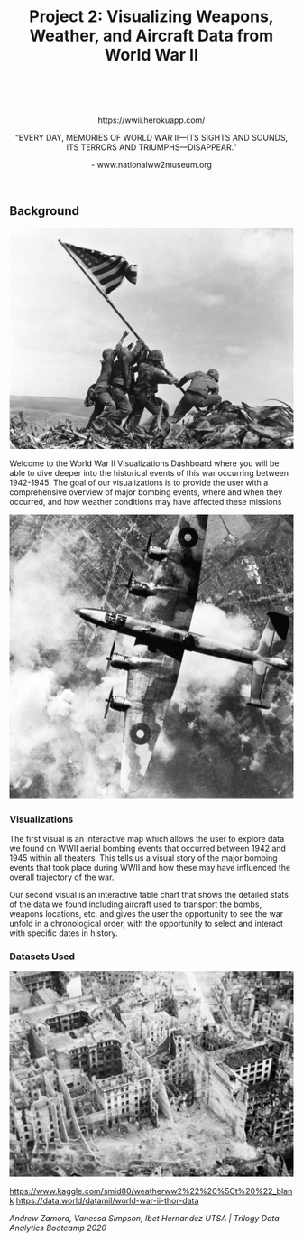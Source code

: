 <h1><p align="center"><strong> Project 2: Visualizing Weapons, Weather, and Aircraft Data from World War II </strong></p>
<br>
<p align="center">
</h1>

<p align="center">https://wwii.herokuapp.com/</p>

<p align="center">“EVERY DAY, MEMORIES OF WORLD WAR II—ITS SIGHTS AND SOUNDS, ITS TERRORS AND TRIUMPHS—DISAPPEAR.”</p>

<p align="center"> - www.nationalww2museum.org    
</p>
<br>

## Background

![1-Intro](Images/1.png)

Welcome to the World War II Visualizations Dashboard where you will be able to dive deeper into the historical events of this war occurring between 1942-1945. The goal of our visualizations is to provide the user with a comprehensive overview of major bombing events, where and when they occurred, and how weather conditions may have affected these missions


![2-Aircraft](Images/2.png)

### Visualizations

The first visual is an interactive map which allows the user to explore data we found on WWII aerial bombing events that occurred between 1942 and 1945 within all theaters. This tells us a visual story of the major bombing events that took place during WWII and how these may have influenced the overall trajectory of the war. 

Our second visual is an interactive table chart that shows the detailed stats of the data we found including aircraft used to transport the bombs, weapons locations, etc. and gives the user the opportunity to see the war unfold in a chronological order, with the opportunity to select and interact with specific dates in history.

### Datasets Used 

   ![3-Bombing](Images/3.png)

   https://www.kaggle.com/smid80/weatherww2%22%20%5Ct%20%22_blank
   https://data.world/datamil/world-war-ii-thor-data
    
   <i>Andrew Zamora, Vanessa Simpson, Ibet Hernandez</i>
   <i>UTSA | Trilogy Data Analytics Bootcamp 2020</i>
